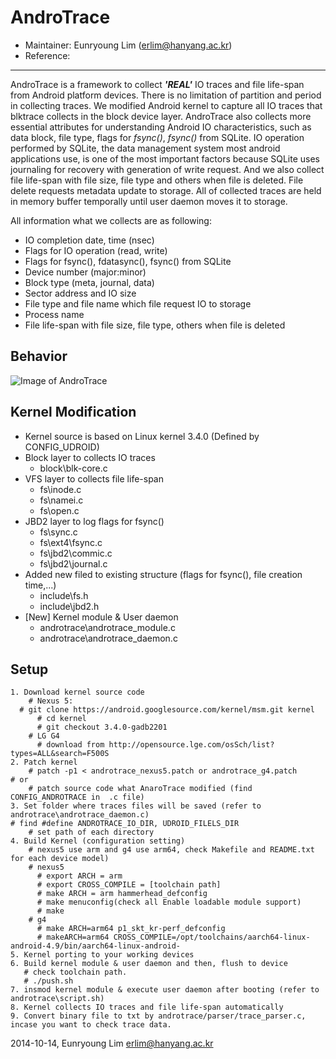 AndroTrace 
=======================
* Maintainer: Eunryoung Lim (erlim@hanyang.ac.kr)
* Reference: 

------------
AndroTrace is a framework to collect ***'REAL'*** IO traces and file life-span from Android platform devices. There is no limitation of partition and period in collecting traces. 
We modified Android kernel to capture all IO traces that blktrace collects in the block device layer. 
AndroTrace also collects more essential attributes for understanding Android IO characteristics, such as data block, file type, flags for *fsync()*, *fsync()* from SQLite. 
IO operation performed by SQLite, the data management system most android applications use, is one of the most important factors because SQLite uses journaling for recovery with generation of write request.
And we also collect file life-span with file size, file type and others when file is deleted. File delete requests metadata update to storage. All of collected traces are held in memory buffer temporally until user daemon moves it to storage.

All information what we collects are as following:
* IO completion date, time (nsec)
* Flags for IO operation (read, write)
* Flags for fsync(), fdatasync(), fsync() from SQLite
* Device number (major:minor)
* Block type (meta, journal, data)
* Sector address and IO size
* File type and file name which file request IO to storage
* Process name 
* File life-span with file size, file type, others when file is deleted 

Behavior
----------------
![Image of AndroTrace]( http://dmclab.hanyang.ac.kr/wikidata/img/androtrace_behavior.jpg)

Kernel Modification
----------------
* Kernel source is based on Linux kernel 3.4.0 (Defined by CONFIG_UDROID)
* Block layer to collects IO traces 
    * block\blk-core.c
* VFS layer to collects file life-span 
    * fs\inode.c
    * fs\namei.c
    * fs\open.c
* JBD2 layer to log flags for fsync()
    * fs\sync.c
    * fs\ext4\fsync.c
    * fs\jbd2\commic.c
    * fs\jbd2\journal.c
* Added new filed to existing structure (flags for fsync(), file creation time,...)
    * include\fs.h
    * include\jbd2.h
* [New] Kernel module & User daemon
    * androtrace\androtrace_module.c
    * androtrace\androtrace_daemon.c

Setup
--------
    1. Download kernel source code
        # Nexus 5:
	  # git clone https://android.googlesource.com/kernel/msm.git kernel
          # cd kernel
          # git checkout 3.4.0-gadb2201
        # LG G4
          # download from http://opensource.lge.com/osSch/list?types=ALL&search=F500S
    2. Patch kernel
        # patch -p1 < androtrace_nexus5.patch or androtrace_g4.patch
	# or 
        # patch source code what AnaroTrace modified (find CONFIG_ANDROTRACE in  .c file)
    3. Set folder where traces files will be saved (refer to androtrace\androtrace_daemon.c)
	# find #define ANDROTRACE_IO_DIR, UDROID_FILELS_DIR
        # set path of each directory 
    4. Build Kernel (configuration setting)
    	# nexus5 use arm and g4 use arm64, check Makefile and README.txt for each device model)
        # nexus5
          # export ARCH = arm
          # export CROSS_COMPILE = [toolchain path]
          # make ARCH = arm hammerhead_defconfig
          # make menuconfig(check all Enable loadable module support)
          # make
        # g4
          # make ARCH=arm64 p1_skt_kr-perf_defconfig
          # makeARCH=arm64 CROSS_COMPILE=/opt/toolchains/aarch64-linux-android-4.9/bin/aarch64-linux-android- 
    5. Kernel porting to your working devices
    6. Build kernel module & user daemon and then, flush to device
       # check toolchain path.
       # ./push.sh
    7. insmod kernel module & execute user daemon after booting (refer to androtrace\script.sh)
    8. Kernel collects IO traces and file life-span automatically
    9. Convert binary file to txt by androtrace/parser/trace_parser.c, incase you want to check trace data.



2014-10-14, Eunryoung Lim <erlim@hanyang.ac.kr>

